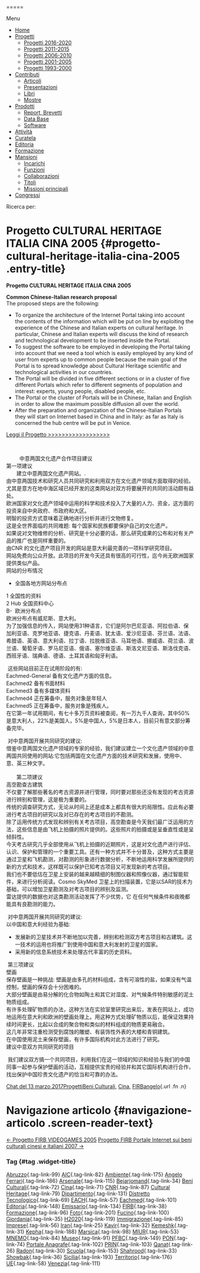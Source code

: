 


=====

 

Menu



-   [Home](index.html)
-   [Progetti](index.html)
    -   [Progetti 2016-2020](index86ea.html?page_id=388)
    -   [Progetti 2011-2015](indexea29.html?page_id=474)
    -   [Progetti 2006-2010](index9b8d.html?page_id=525)
    -   [Progetti 2001-2005](index3429.html?page_id=494)
    -   [Progetti 1993-2000](index5532.html?page_id=559)
-   [Contributi](index376e.html?cat=13)
    -   [Articoli](index305b.html?page_id=438)
    -   [Presentazioni](index3fd7.html?page_id=441)
    -   [Libri](indexb842.html?page_id=450)
    -   [Mostre](index85de.html?page_id=1066)
-   [Prodotti](indexb5e7.html?cat=15)
    -   [Report, Brevetti](indexfea7.html?page_id=1069)
    -   [Data Base](index7175.html?page_id=1072)
    -   [Software](index1a36.html?page_id=1075)
-   [Attività](index852a.html?page_id=410)
-   [Curatela](index5b3e.html?page_id=416)
-   [Editoria](index1597.html?page_id=419)
-   [Formazione](index7f00.html?page_id=422)
-   [Mansioni](index7fa5.html?cat=138)
    -   [Incarichi](indexfc67.html?page_id=1050)
    -   [Funzioni](index5cc7.html?page_id=1061)
    -   [Collaborazioni](index5edb.html?page_id=1083)
    -   [Titoli](indexa54c.html?page_id=1239)
    -   [Missioni principali](indexe97a.html?page_id=1804)
-   [Congressi](index9c1c.html?page_id=425)

Ricerca per:

Progetto CULTURAL HERITAGE ITALIA CINA 2005 {#progetto-cultural-heritage-italia-cina-2005 .entry-title}
===========================================

**Progetto CULTURAL HERITAGE ITALIA CINA 2005**

**Common Chinese-Italian research proposal**\
The proposed steps are the following:

-   To organize the architecture of the Internet Portal taking into account the contents of the information which will be put on line by exploiting the experience of the Chinese and Italian experts on cultural heritage. In particular, Chinese and Italian experts will discuss the kind of research and technological development to be inserted inside the Portal.
-   To suggest the software to be employed in developing the Portal taking into account that we need a tool which is easily employed by any kind of user from experts up to common people because the main goal of the Portal is to spread knowledge about Cultural Heritage scientific and technological activities in our countries.
-   The Portal will be divided in five different sections or in a cluster of five different Portals which refer to different segments of population and interest: experts, young people, disabled people, etc.
-   The Portal or the cluster of Portals will be in Chinese, Italian and English in order to allow the maximum possible diffusion all over the world.
-   After the preparation and organization of the Chinese-Italian Portals they will start on Internet based in China and in Italy: as far as Italy is concerned the hub centre will be put in Venice.

[Leggi il Progetto \>\>\>\>\>\>\>\>\>\>\>\>\>\>\>\>\>\>](wp-content/uploads/2017/03/Progetto-CULTURAL-HERITAGE-ITALIA-CINA-2005.pdf)

 

         中意两国文化遗产合作项目建议\
第一项建议\
       建立中意两国文化遗产网站。.\
由中意两国技术和研究人员共同研究和利用双方在文化遗产领域方面取得的经验。尤其是意方在地中海区域已经开发的这类网站对双方将要展开的共同的活动颇有益处。\
欧洲国家对文化遗产领域中运用的科学和技术投入了大量的人力、资金，这方面的投资来自中央政府、市政府和大区。\
明智的投资方式意味着正确地进行分析并进行文物修复。\
这是全世界面临的共同难题: 每个国家和民族都要保护自己的文化遗产。\
如果说对文物维修的分析、研究是十分必要的话，那么研究成果的公布和对有关产品的推广也是同样重要的。\
由CNR 的文化遗产项目开发的网站是意大利最完善的一项科学研究项目。\
网站免费向公众开放。此项目的开发今天还具有很高的可行性，迄今尚无欧洲国家提供类似产品。\
网站的分布情况

-   全国各地方网站分布点

1 全国性的资料\
2 Hub 全国资料中心\
B-  欧洲分布点\
欧洲分布点有威尼斯、意大利。\
为了加强信息的传入，网站使用31种语言，它们是阿尔巴尼亚语、阿拉伯语、保加利亚语、克罗地亚语、捷克语、丹麦语、犹太语、爱沙尼亚语、芬兰语、法语、希腊语、英语、意大利语、拉丁语、拉脱维亚语、马耳他语、挪威语、荷兰语、波兰语、葡萄牙语、罗马尼亚语、俄语、塞尔维亚语、斯洛文尼亚语、斯洛伐克语、西班牙语、瑞典语、德语、土耳其语和匈牙利语。

 这些网站目前正在试用阶段的有:\
Eachmed-General 备有文化遗产方面的信息。\
Eachmed2 备有书面材料\
Eachmed3 备有多媒体资料\
Eachmed4 正在筹备中，服务对象是年轻人\
Eachmed5 正在筹备中，服务对象是残疾人。\
在它第一年试用期间，有七十多万页资料被查阅，有一万九千人查询，其中50%是意大利人，22%是美国人，5%是中国人，5%是日本人，目前只有意文部分筹备完毕。

 对中意两国开展共同研究的建议:\
借鉴中意两国文化遗产领域的专家的经验，我们建议建立一个文化遗产领域的中意两国共同使用的网站:它包括两国在文化遗产方面的技术研究和发展，使用中、意、英三种文字。\
 \
       第二项建议\
高空勘查古建筑\
不仅要了解那些著名的考古资源并进行管理，同时要对那些还没有发现的考古资源进行辨别和管理，这是极为重要的。\
传统的调查研究方式，无论从时间上还是成本上都具有很大的局限性。应此有必要进行考古项目的研究以及对已存在的考古项目的不勘测。\
除了运用传统方式发现和辨别有关考古项目，高空勘查是今天我们最广泛运用的方法，这些信息是由飞机上拍摄的照片提供的。这些照片的拍摄或是呈垂直性或是呈倾斜性。\
今天考古研究几乎全部使用从飞机上拍摄的近期照片，这是对文化遗产进行评估、认识、保护和管理的一个重要工具。还有一种方式并不十分普及，这种方式主要是通过卫星和飞机勘测，对勘测的形象进行数据分析，不断地运用科学发展所提供的新的方式和技术，这样既可以保护已知考古项目又可发现新的考古项目。\
我们也不要低估在卫星上安装的越来越精细的制图仪器和照像仪器，通过智能软件，来进行分析阅读。Cosmo SkyMed 卫星上的扫描装置，它是以SAR的技术为基础，可以增加卫星勘测及对考古项目的辨别及监测。\
雷达提供的数据也对这类勘测活动发挥了不少优势，它 在任何气候条件和夜晚都能具有良勘测的能力。

 对中意两国开展共同研究的建议:\
以中国和意大利经验为基础:

-   发展新的卫星技术并不断地加以完善，辨别和检测双方考古项目和古建筑。这一技术的运用也将推广到使用中国和意大利发射的卫星的国家。
-   采用新的信息系统技术来处理古代丰富的历史资料。

 第三项建议\
壁画\
保存壁画是一种挑战: 壁画是由多孔的材料组成，含有可溶性的盐，如果没有气温控制，壁画的保存会十分困难的。\
大部分壁画是由易分解的化合物如陶土和其它对湿度、对气候条件特别敏感的泥土物质组成。\
有许多处理矿物质的办法，这种方法在实验室里研究出来后，发表在网站上，成功地运用在意大利和欧洲的壁画处理上。用这种方式处理矿物质以后，能保证效果持续时间更长，比起以合成的聚合物和类似的材料组成的物质更易融合。\
这几年非常注重检测受到腐蚀的雕塑、有装饰性外表的大楼和青铜建筑。\
在中国使用泥土来保存壁画，有许多国际机构对此方法进行了研究。\
建议中意双方共同研究的项目

 我们建议双方搞一个共同项目，利用我们在这一领域的知识和经验与我们的中国同事一起参与保护壁画的活动，互相提供宝贵的经验并和其它国际机构进行合作，找出保护中国珍贵文化遗产的恰当和可靠的办法。

[Chat del 13 marzo 2017](indexc74d.html?p=579 "Permalink a Progetto CULTURAL HERITAGE ITALIA CINA 2005")[Progetti](index0b40.html?cat=9)[Beni Culturali](index883e.html?tag=beni-culturali), [Cina](index26c3.html?tag=cina), [FIRB](index7342.html?tag=firb)[angelo](indexcd64.html?author=1 "Vedi tutti gli articoli di angelo"){.url .fn .n}

Navigazione articolo {#navigazione-articolo .screen-reader-text}
====================

[← Progetto FIRB VIDEOGAMES 2005](indexa1e2.html?p=573) [Progetto FIRB Portale Internet sui beni culturali cinesi e italiani 2007 →](index0ced.html?p=586)



### Tag {#tag .widget-title}

[Abruzzo](indexbf18.html?tag=abruzzo "2 argomenti"){.tag-link-99} [AIC](indexfd92.html?tag=aic "4 argomenti"){.tag-link-82} [Ambiente](indexa6a7.html?tag=ambiente "6 argomenti"){.tag-link-175} [Angelo Ferrari](indexdddd.html?tag=angelo-ferrari "22 argomenti"){.tag-link-186} [Arsenale](index6e38.html?tag=arsenale "2 argomenti"){.tag-link-115} [Bejarjomand](index93d3.html?tag=bejarjomand "1 argomento"){.tag-link-34} [Beni Culturali](index883e.html?tag=beni-culturali "14 argomenti"){.tag-link-72} [Cina](index26c3.html?tag=cina "2 argomenti"){.tag-link-71} [CNR](index47bd.html?tag=cnr "7 argomenti"){.tag-link-87} [Cultural Heritage](index49c7.html?tag=cultural-heritage "2 argomenti"){.tag-link-79} [Dipartimento](index79d6.html?tag=dipartimento "2 argomenti"){.tag-link-131} [Distretto Tecnologico](index057d.html?tag=distretto-tecnologico "2 argomenti"){.tag-link-69} [EACH](index42c8.html?tag=each "2 argomenti"){.tag-link-57} [Eachmed](indexcf6e.html?tag=eachmed "3 argomenti"){.tag-link-101} [Editoria](indexd50c.html?tag=editoria "1 argomento"){.tag-link-148} [Emissario](index7457.html?tag=emissario "4 argomenti"){.tag-link-134} [FIRB](index7342.html?tag=firb "3 argomenti"){.tag-link-38} [Formazione](index52c4.html?tag=formazione "3 argomenti"){.tag-link-96} [Foto](index2e63.html?tag=foto "2 argomenti"){.tag-link-201} [Fucino](index11b4.html?tag=fucino "5 argomenti"){.tag-link-100} [Giordania](index338b.html?tag=giordania "4 argomenti"){.tag-link-35} [H2020](index3914.html?tag=h2020 "10 argomenti"){.tag-link-119} [Immigrazione](index32ae.html?tag=immigrazione "4 argomenti"){.tag-link-85} [Imprese](index514c.html?tag=imprese "5 argomenti"){.tag-link-56} [Iran](index4241.html?tag=iran "5 argomenti"){.tag-link-25} [Kavir](index3aaa.html?tag=kavir "1 argomento"){.tag-link-32} [Kemeshk](index0773.html?tag=kemeshk "1 argomento"){.tag-link-31} [Kepha](index724b.html?tag=kepha "2 argomenti"){.tag-link-188} [Marsica](index6ce2.html?tag=marsica "5 argomenti"){.tag-link-98} [MIUR](index0aa1.html?tag=miur "3 argomenti"){.tag-link-53} [MNEMO](index7027.html?tag=mnemo "3 argomenti"){.tag-link-84} [Museo](index304a.html?tag=museo "2 argomenti"){.tag-link-91} [PFBC](indexc5dc.html?tag=pfbc "1 argomento"){.tag-link-149} [PON](index0011.html?tag=pon "4 argomenti"){.tag-link-74} [Portale Anagrafe](indexe42c.html?tag=portale-anagrafe "2 argomenti"){.tag-link-102} [PRIN](index9cf1.html?tag=prin "2 argomenti"){.tag-link-103} [Qanat](index339d.html?tag=qanat "6 argomenti"){.tag-link-26} [Radon](index68d2.html?tag=radon "3 argomenti"){.tag-link-30} [Scuola](index2953.html?tag=scuola "2 argomenti"){.tag-link-153} [Shahrood](index6549.html?tag=shahrood "2 argomenti"){.tag-link-33} [Showbak](indexde02.html?tag=showbak "4 argomenti"){.tag-link-36} [Sicilia](index4efa.html?tag=sicilia "2 argomenti"){.tag-link-193} [Territorio](indexfff4.html?tag=territorio "4 argomenti"){.tag-link-176} [UE](index3f45.html?tag=ue "12 argomenti"){.tag-link-58} [Venezia](index05f5.html?tag=venezia "8 argomenti"){.tag-link-111}
